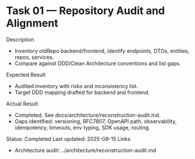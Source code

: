 <!--
File: 01-audit-and-alignment.md
Purpose: Task log for repository audit and alignment.
All Rights Reserved. Arodi Emmanuel
-->

# Task 01 — Repository Audit and Alignment

Description

- Inventory oldRepo backend/frontend, identify endpoints, DTOs, entities, repos,
  services.
- Compare against DDD/Clean Architecture conventions and list gaps.

Expected Result

- Audited inventory with risks and inconsistency list.
- Target DDD mapping drafted for backend and frontend.

Actual Result

- Completed. See docs/architecture/reconstruction-audit.md.
- Gaps identified: versioning, RFC7807, OpenAPI path, observability,
  idempotency, timeouts, env typing, SDK usage, routing.

Status: Completed Last updated: 2025-08-15 Links

- Architecture audit: ../architecture/reconstruction-audit.md
